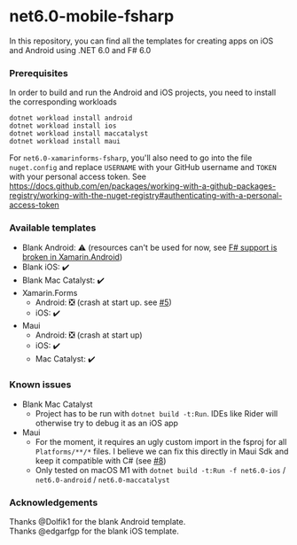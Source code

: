 # net6.0-mobile-fsharp

In this repository, you can find all the templates for creating apps on iOS and Android using .NET 6.0 and F# 6.0

### Prerequisites
In order to build and run the Android and iOS projects, you need to install the corresponding workloads
```
dotnet workload install android
dotnet workload install ios
dotnet workload install maccatalyst
dotnet workload install maui
```

For `net6.0-xamarinforms-fsharp`, you'll also need to go into the file `nuget.config` and replace `USERNAME` with your GitHub username and `TOKEN` with your personal access token.
See https://docs.github.com/en/packages/working-with-a-github-packages-registry/working-with-the-nuget-registry#authenticating-with-a-personal-access-token

### Available templates
- Blank Android: ⚠️ (resources can't be used for now, see [F# support is broken in Xamarin.Android](https://github.com/dotnet/fsharp/issues/12640))
- Blank iOS: ✔️
- Blank Mac Catalyst: ✔️
- Xamarin.Forms
  - Android: ❎ (crash at start up. see [#5](https://github.com/fabulousfx/net6.0-mobile-fsharp/issues/5))
  - iOS: ✔️
- Maui
  - Android: ❎ (crash at start up)
  - iOS: ✔️
  - Mac Catalyst: ✔️

### Known issues

- Blank Mac Catalyst
  - Project has to be run with `dotnet build -t:Run`. IDEs like Rider will otherwise try to debug it as an iOS app
- Maui
  - For the moment, it requires an ugly custom import in the fsproj for all `Platforms/**/*` files. I believe we can fix this directly in Maui Sdk and keep it compatible with C# (see [#8](https://github.com/fabulousfx/net6.0-mobile-fsharp/issues/8))
  - Only tested on macOS M1 with `dotnet build -t:Run -f net6.0-ios` / `net6.0-android` / `net6.0-maccatalyst`

### Acknowledgements

Thanks @Dolfik1 for the blank Android template.  
Thanks @edgarfgp for the blank iOS template.
